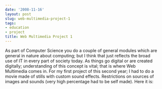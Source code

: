 ```yaml
---
date: '2008-11-16'
layout: post
slug: web-multimedia-project-1
tags:
- education
- project
title: Web Multimedia Project 1
---
```


As part of Computer
Science you do a couple of general modules which are general in nature
about computing; but I think that just reflects the broad use of IT in
every part of society today. As things go digital or are created
digitally; understanding of this concept is vital; that is where Web
Multimedia comes in. For my first project of this second year; I had to
do a movie made of stills with custom sound effects. Restrictions on
sources of images and sounds (very high percentage had to be self made).
Here it is: